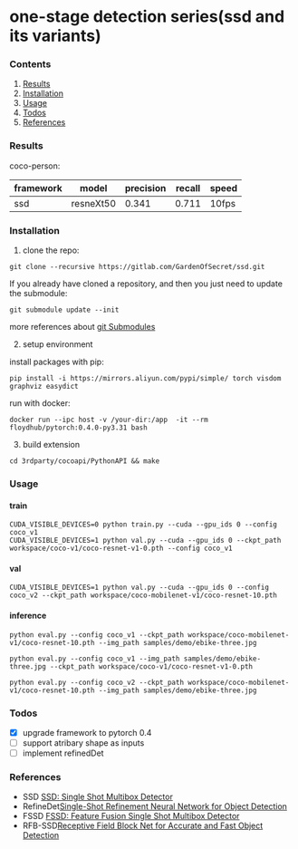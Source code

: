 # one-stage detection series(ssd and its variants)

### Contents
1. [Results](#results)
2. [Installation](#installation)
3. [Usage](#usage)
4. [Todos](#todos)
5. [References](#references)

### Results

coco-person:

framework|model|precision|recall|speed
---------|----|---------|-------|------
ssd|resneXt50|0.341|0.711|10fps

### Installation

1. clone the repo:

`git clone --recursive https://gitlab.com/GardenOfSecret/ssd.git`

If you already have cloned a repository, and then you just need to update the submodule:

`git submodule update --init`

more references about [git Submodules](https://git-scm.com/book/en/v2/Git-Tools-Submodules)

2. setup environment

install packages with pip:

`pip install -i https://mirrors.aliyun.com/pypi/simple/ torch visdom graphviz easydict`

run with docker:

```shell
docker run --ipc host -v /your-dir:/app  -it --rm floydhub/pytorch:0.4.0-py3.31 bash
```

3. build extension

`cd 3rdparty/cocoapi/PythonAPI && make`

### Usage

#### train

```
CUDA_VISIBLE_DEVICES=0 python train.py --cuda --gpu_ids 0 --config coco_v1
CUDA_VISIBLE_DEVICES=1 python val.py --cuda --gpu_ids 0 --ckpt_path workspace/coco-v1/coco-resnet-v1-0.pth --config coco_v1
```

#### val

```
CUDA_VISIBLE_DEVICES=1 python val.py --cuda --gpu_ids 0 --config coco_v2 --ckpt_path workspace/coco-mobilenet-v1/coco-resnet-10.pth
```

#### inference

```
python eval.py --config coco_v1 --ckpt_path workspace/coco-mobilenet-v1/coco-resnet-10.pth --img_path samples/demo/ebike-three.jpg

python eval.py --config coco_v1 --img_path samples/demo/ebike-three.jpg --ckpt_path workspace/coco-v1/coco-resnet-v1-0.pth

python eval.py --config coco_v2 --ckpt_path workspace/coco-mobilenet-v1/coco-resnet-10.pth --img_path samples/demo/ebike-three.jpg
```

### Todos
- [x] upgrade framework to pytorch 0.4
- [ ] support atribary shape as inputs
- [ ] implement refinedDet

### References

- SSD [SSD: Single Shot Multibox  Detector](https://arxiv.org/abs/1512.02325)
- RefineDet[Single-Shot Refinement Neural Network for Object Detection](https://arxiv.org/pdf/1711.06897.pdf)
- FSSD [FSSD: Feature Fusion Single Shot Multibox Detector](https://arxiv.org/abs/1712.00960)
- RFB-SSD[Receptive Field Block Net for Accurate and Fast Object Detection](https://arxiv.org/abs/1711.07767)

